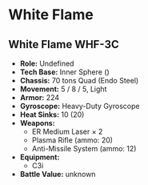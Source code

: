 # White Flame
## White Flame WHF-3C
- **Role:** Undefined
- **Tech Base:** Inner Sphere ()
- **Chassis:** 70 tons Quad (Endo Steel)
- **Movement:** 5 / 8 / 5, Light
- **Armor:** 224
- **Gyroscope:** Heavy-Duty Gyroscope
- **Heat Sinks:** 10 (20)
- **Weapons:**
  - ER Medium Laser × 2
  - Plasma Rifle (ammo: 20)
  - Anti-Missile System (ammo: 12)
- **Equipment:**
  - C3i
- **Battle Value:** unknown

